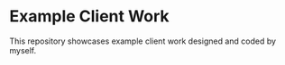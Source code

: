 # Example Client Work

This repository showcases example client work designed and coded by myself.

